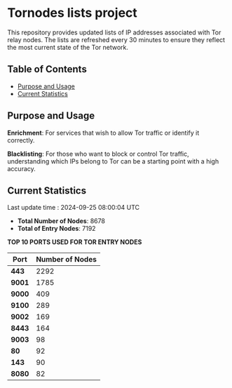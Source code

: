 # Tornodes lists project

This repository provides updated lists of IP addresses associated with Tor relay nodes. The lists are refreshed every 30 minutes to ensure they reflect the most current state of the Tor network.

## Table of Contents

- [Purpose and Usage](#purpose-and-usage)
- [Current Statistics](#current-statistics)


## Purpose and Usage

**Enrichment**: For services that wish to allow Tor traffic or identify it correctly.

**Blacklisting**: For those who want to block or control Tor traffic, understanding which IPs belong to Tor can be a starting point with a high accuracy.

## Current Statistics

Last update time : 2024-09-25 08:00:04 UTC

- **Total Number of Nodes**: 8678
- **Total of Entry Nodes**: 7192

**TOP 10 PORTS USED FOR TOR ENTRY NODES**

| **Port** | **Number of Nodes** |
|------|-----------------|
| **443**   | 2292  |
| **9001**   | 1785  |
| **9000**   | 409  |
| **9100**   | 289  |
| **9002**   | 169  |
| **8443**   | 164  |
| **9003**   | 98  |
| **80**   | 92  |
| **143**   | 90  |
| **8080**   | 82  |

